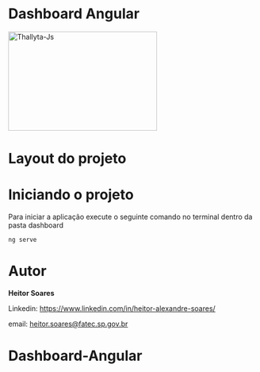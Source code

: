 # Dashboard Angular

<img align="center" alt="Thallyta-Js" height="200" width="300" src="https://cdn.jsdelivr.net/gh/devicons/devicon/icons/angularjs/angularjs-original-wordmark.svg" />

# Layout do projeto




# Iniciando o projeto
Para iniciar a aplicação execute o seguinte comando no terminal dentro da pasta dashboard

```shell script
ng serve
```

# Autor
<b>Heitor Soares</b>

Linkedin: https://www.linkedin.com/in/heitor-alexandre-soares/

email: heitor.soares@fatec.sp.gov.br
# Dashboard-Angular
